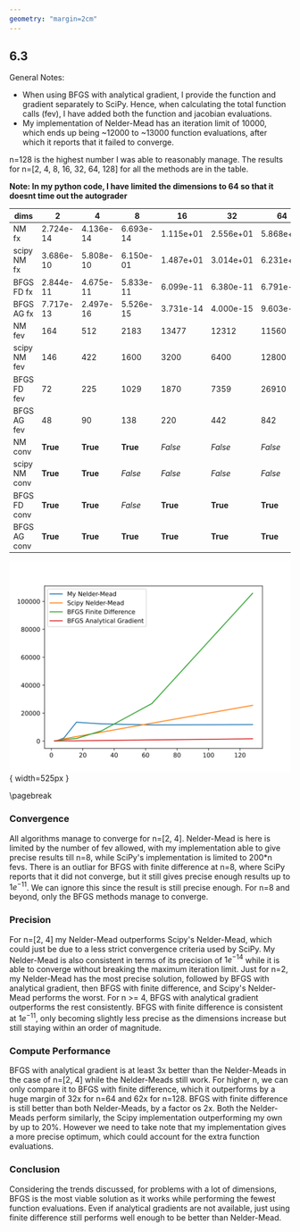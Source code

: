 ```yaml
---
geometry: "margin=2cm"
---
```


## 6.3

General Notes:

- When using BFGS with analytical gradient, I provide the function and gradient separately to SciPy. Hence, when calculating the total function calls (fev), I have added both the function and jacobian evaluations.
- My implementation of Nelder-Mead has an iteration limit of 10000, which ends up being ~12000 to ~13000 function evaluations, after which it reports that it failed to converge.

n=128 is the highest number I was able to reasonably manage. The results for n=[2, 4, 8, 16, 32, 64, 128] for all the methods are in the table.

**Note: In my python code, I have limited the dimensions to 64 so that it doesnt time out the autograder**

| dims          | 2         | 4         | 8         | 16        | 32        | 64        | 128       |
| ------------- | --------- | --------- | --------- | --------- | --------- | --------- | --------- |
| NM fx         | 2.724e-14 | 4.136e-14 | 6.693e-14 | 1.115e+01 | 2.556e+01 | 5.868e+01 | 1.255e+02 |
| scipy NM fx   | 3.686e-10 | 5.808e-10 | 6.150e-01 | 1.487e+01 | 3.014e+01 | 6.231e+01 | 1.267e+02 |
| BFGS FD fx    | 2.844e-11 | 4.675e-11 | 5.833e-11 | 6.099e-11 | 6.380e-11 | 6.791e-11 | 7.746e-11 |
| BFGS AG fx    | 7.717e-13 | 2.497e-16 | 5.526e-15 | 3.731e-14 | 4.000e-15 | 9.603e-14 | 2.907e-13 |
| NM fev        | 164       | 512       | 2183      | 13477     | 12312     | 11560     | 11789     |
| scipy NM fev  | 146       | 422       | 1600      | 3200      | 6400      | 12800     | 25600     |
| BFGS FD fev   | 72        | 225       | 1029      | 1870      | 7359      | 26910     | 105780    |
| BFGS AG fev   | 48        | 90        | 138       | 220       | 442       | 842       | 1646      |
| NM conv       | **True**  | **True**  | **True**  | _False_   | _False_   | _False_   | _False_   |
| scipy NM conv | **True**  | **True**  | _False_   | _False_   | _False_   | _False_   | _False_   |
| BFGS FD conv  | **True**  | **True**  | _False_   | **True**  | **True**  | **True**  | **True**  |
| BFGS AG conv  | **True**  | **True**  | **True**  | **True**  | **True**  | **True**  | **True**  |

![Function evaluations vs dimensions for all methods](6.3.svg "6.3"){ width=525px }

<!-- ![Function evaluations vs dimensions for all methods](6.3.svg "6.3"){ width=400px } -->

\pagebreak

### Convergence

All algorithms manage to converge for n=[2, 4]. Nelder-Mead is here is limited by the number of fev allowed, with my implementation able to give precise results till n=8, while SciPy's implementation is limited to 200\*n fevs. There is an outliar for BFGS with finite difference at n=8, where SciPy reports that it did not converge, but it still gives precise enough results up to $1e^{-11}$. We can ignore this since the result is still precise enough. For n=8 and beyond, only the BFGS methods manage to converge.

### Precision

For n=[2, 4] my Nelder-Mead outperforms Scipy's Nelder-Mead, which could just be due to a less strict convergence criteria used by SciPy. My Nelder-Mead is also consistent in terms of its precision of $1e^{-14}$ while it is able to converge without breaking the maximum iteration limit. Just for n=2, my Nelder-Mead has the most precise solution, followed by BFGS with analytical gradient, then BFGS with finite difference, and Scipy's Nelder-Mead performs the worst. For n >= 4, BFGS with analytical gradient outperforms the rest consistently. BFGS with finite difference is consistent at $1e^{-11}$, only becoming slightly less precise as the dimensions increase but still staying within an order of magnitude.

### Compute Performance

BFGS with analytical gradient is at least 3x better than the Nelder-Meads in the case of n=[2, 4] while the Nelder-Meads still work. For higher n, we can only compare it to BFGS with finite difference, which it outperforms by a huge margin of 32x for n=64 and 62x for n=128. BFGS with finite difference is still better than both Nelder-Meads, by a factor os 2x. Both the Nelder-Meads perform similarly, the Scipy implementation outperforming my own by up to 20%. However we need to take note that my implementation gives a more precise optimum, which could account for the extra function evaluations.

### Conclusion

Considering the trends discussed, for problems with a lot of dimensions, BFGS is the most viable solution as it works while performing the fewest function evaluations. Even if analytical gradients are not available, just using finite difference still performs well enough to be better than Nelder-Mead.
